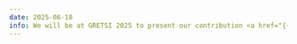 ```yaml
---
date: 2025-06-18
info: We will be at GRETSI 2025 to present our contribution <a href="{{ site.baseurl }}/publications/2025-gao-b-p-gretsi-koopman">Apprentissage incrémental de l'opérateur de Koopman pour systèmes non-autonomes via prédiction conforme</a>
---
```

